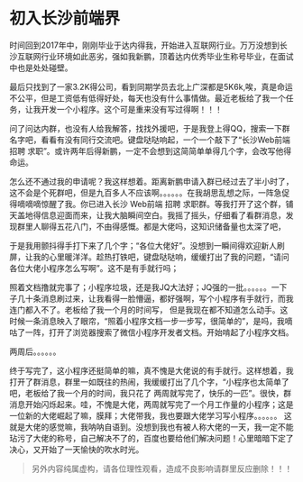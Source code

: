 # 初入长沙前端界

时间回到2017年中，刚刚毕业于达内得我，开始进入互联网行业。万万没想到长沙互联网行业环境如此恶劣，强如我新鹏，顶着达内优秀毕业生称号毕业，在面试中也是处处碰壁。

最后只找到了一家3.2K得公司，看到同期学员去北上广深都是5K6k,唉，真是命运不公平，但是工资低有低得好处，每天也没有什么事情做。最近老板给了我一个任务，让我开发一个小程序。这个可是重来没有写过得啊！！！



问了问达内群，也没有人给我解答，找找外援吧，于是我登上得QQ，搜索一下群名字吧，看看有没有同行交流吧。键盘哒哒响起，一个一个敲下了“长沙Web前端 招聘 求职”。或许两年后得新鹏，一定不会想到这简简单单得几个字，会改写他得命运。
  

怎么还不通过我的申请呢？我这样想着。距离新鹏申请入群已经过去了半小时了，这不会是个死群吧，但是九百多人不应该啊。。。。。。在我胡思乱想之际，一阵急促得嘀嘀嘀惊醒了我。你已进入长沙
  Web前端 招聘 求职群。等我打开了这个群，铺天盖地得信息迎面而来，让我大脑瞬间空白。我摇了摇头，仔细看了看群消息，发现群里人聊得五花八门，不由得感慨。都是大佬吗，这知识储备量也太深了吧，


  于是我用颤抖得手打下来了几个字；“各位大佬好”。没想到一瞬间得欢迎新人刷屏，让我的心里暖洋洋。趁热打铁吧，键盘哒哒响，缓缓打出了我的问题，“请问各位大佬小程序怎么写啊”。这不是有手就行吗；


  照着文档撸就完事了；小程序垃圾，还是我JQ大法好；JQ强的一批。。。。。。一下子几十条消息刷过来，让我看得一脸懵逼，都好强啊，写个小程序有手就行，而我连门都入不了。老板给了我一个月的时间写，
  但是我现在都不知道怎么动手。这时候一条消息映入了眼帘，“照着小程序文档一步一步写，很简单的”，是吗，我嘀咕了一阵，打开了浏览器搜索了微信小程序开发者文档。开始啃起了小程序文档。

两周后。。。。。。


终于写完了，这小程序还挺简单的嘛，真不愧是大佬说的有手就行。这样想着，我打开了群消息，群里一如既往的热闹，我缓缓打出了几个字，“小程序也太简单了吧，老板给了我一个月的时间，我只花了
  两周就写完了，快乐的一匹”。很快，群消息开始闪烁起来。哇，不愧是大佬，两周就写完了一个月工作量的小程序；这是一位新的大佬崛起了嘛，膜拜；大佬带我，我也要跟大佬学习写小程序。。。。。。
  这就是大佬的感觉嘛，我呐呐自语到。没想到我也有被人称大佬的一天，我一定不能玷污了大佬的称号，自己解决不了的，百度也要给他们解决问题！心里暗暗下定了决心，又开始了一天愉快的吹水时光。
      
> 另外内容纯属虚构，请各位理性观看，造成不良影响请群里反应删除！！！

